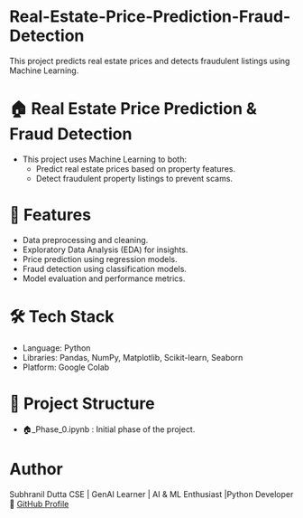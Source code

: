 # Real-Estate-Price-Prediction-Fraud-Detection

This project predicts real estate prices and detects fraudulent listings using Machine Learning.

# 🏠 Real Estate Price Prediction & Fraud Detection
- This project uses Machine Learning to both:
  - Predict real estate prices based on property features.
  - Detect fraudulent property listings to prevent scams.

# 📌 Features
- Data preprocessing and cleaning.
- Exploratory Data Analysis (EDA) for insights.
- Price prediction using regression models.
- Fraud detection using classification models.
- Model evaluation and performance metrics.

# 🛠️ Tech Stack
- Language: Python
- Libraries: Pandas, NumPy, Matplotlib, Scikit-learn, Seaborn
- Platform: Google Colab

# 📂 Project Structure
- 🏠_Phase_0.ipynb : Initial phase of the project.

#  Author
Subhranil Dutta
CSE | GenAI Learner | AI & ML Enthusiast |Python Developer  
🔗 [GitHub Profile](https://github.com/subhranil-gen-ai)

